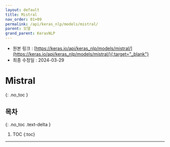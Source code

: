 ```yaml
---
layout: default
title: Mistral
nav_order: 01+09
permalink: /api/keras_nlp/models/mistral/
parent: 모델
grand_parent: KerasNLP
---
```


* 원본 링크 : [https://keras.io/api/keras_nlp/models/mistral/](https://keras.io/api/keras_nlp/models/mistral/){:target="_blank"}
* 최종 수정일 : 2024-03-29

# Mistral
{: .no_toc }

## 목차
{: .no_toc .text-delta }

1. TOC
{:toc}

---
